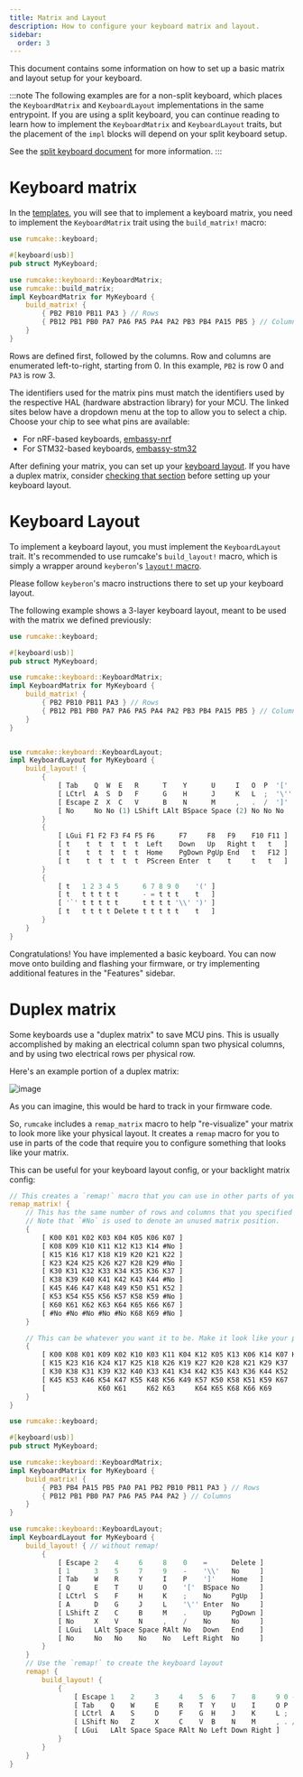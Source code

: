 ```yaml
---
title: Matrix and Layout
description: How to configure your keyboard matrix and layout.
sidebar:
  order: 3
---
```


This document contains some information on how to set up a basic matrix and layout setup for your keyboard.

:::note
The following examples are for a non-split keyboard, which places the `KeyboardMatrix` and `KeyboardLayout`
implementations in the same entrypoint. If you are using a split keyboard, you can continue reading to learn how to
implement the `KeyboardMatrix` and `KeyboardLayout` traits, but the placement of the `impl` blocks will depend
on your split keyboard setup.

See the [split keyboard document](/features/feature-split) for more information.
:::

# Keyboard matrix

In the [templates](https://github.com/Univa/rumcake-templates), you will see that
to implement a keyboard matrix, you need to implement the `KeyboardMatrix` trait
using the `build_matrix!` macro:

```rust ins={6-13}
use rumcake::keyboard;

#[keyboard(usb)]
pub struct MyKeyboard;

use rumcake::keyboard::KeyboardMatrix;
use rumcake::build_matrix;
impl KeyboardMatrix for MyKeyboard {
    build_matrix! {
        { PB2 PB10 PB11 PA3 } // Rows
        { PB12 PB1 PB0 PA7 PA6 PA5 PA4 PA2 PB3 PB4 PA15 PB5 } // Columns
    }
}
```

Rows are defined first, followed by the columns. Row and columns are enumerated left-to-right, starting
from 0. In this example, `PB2` is row 0 and `PA3` is row 3.

The identifiers used for the matrix pins must match the identifiers used by the respective
HAL (hardware abstraction library) for your MCU. The linked sites below have a dropdown menu at
the top to allow you to select a chip. Choose your chip to see what pins are available:

- For nRF-based keyboards, [embassy-nrf](https://docs.embassy.dev/embassy-nrf/git/nrf52840/gpio/trait.Pin.html#implementors)
- For STM32-based keyboards, [embassy-stm32](https://docs.embassy.dev/embassy-stm32/git/stm32f072cb/gpio/trait.Pin.html#implementors)

After defining your matrix, you can set up your [keyboard layout](#keyboard-layout). If you have
a duplex matrix, consider [checking that section](#duplex-matrix) before setting up your keyboard layout.

# Keyboard Layout

To implement a keyboard layout, you must implement the `KeyboardLayout` trait.
It's recommended to use rumcake's `build_layout!` macro, which is simply a wrapper around `keyberon`'s [`layout!` macro](https://github.com/TeXitoi/keyberon/blob/a423de29a9cf0e9e4d3bdddc6958657662c46e01/src/layout.rs#L5).

Please follow `keyberon`'s macro instructions there to set up your keyboard layout.

The following example shows a 3-layer keyboard layout, meant to be used with the matrix we defined previously:

```rust ins={15-37}
use rumcake::keyboard;

#[keyboard(usb)]
pub struct MyKeyboard;

use rumcake::keyboard::KeyboardMatrix;
impl KeyboardMatrix for MyKeyboard {
    build_matrix! {
        { PB2 PB10 PB11 PA3 } // Rows
        { PB12 PB1 PB0 PA7 PA6 PA5 PA4 PA2 PB3 PB4 PA15 PB5 } // Columns
    }
}


use rumcake::keyboard::KeyboardLayout;
impl KeyboardLayout for MyKeyboard {
    build_layout! {
        {
            [ Tab    Q  W  E   R      T    Y      U     I   O  P  '['  ]
            [ LCtrl  A  S  D   F      G    H      J     K   L  ;  '\'' ]
            [ Escape Z  X  C   V      B    N      M     ,   .  /  ']'  ]
            [ No     No No (1) LShift LAlt BSpace Space (2) No No No   ]
        }
        {
            [ LGui F1 F2 F3 F4 F5 F6      F7     F8   F9    F10 F11 ]
            [ t    t  t  t  t  t  Left    Down   Up   Right t   t   ]
            [ t    t  t  t  t  t  Home    PgDown PgUp End   t   F12 ]
            [ t    t  t  t  t  t  PScreen Enter  t    t     t   t   ]
        }
        {
            [ t   1 2 3 4 5      6 7 8 9 0    '(' ]
            [ t   t t t t t      - = t t t    t   ]
            [ '`' t t t t t      t t t t '\\' ')' ]
            [ t   t t t t Delete t t t t t    t   ]
        }
    }
}
```

Congratulations! You have implemented a basic keyboard. You can now move onto building
and flashing your firmware, or try implementing additional features in the "Features" sidebar.

# Duplex matrix

Some keyboards use a "duplex matrix" to save MCU pins. This is usually accomplished
by making an electrical column span two physical columns, and by using two electrical
rows per physical row.

Here's an example portion of a duplex matrix:

![image](https://github.com/Univa/rumcake/assets/41708691/96d35331-ee9d-4be0-990c-64aaed083c3d)

As you can imagine, this would be hard to track in your firmware code.

So, `rumcake` includes a `remap_matrix` macro to help "re-visualize" your matrix to look
more like your physical layout. It creates a `remap` macro for you to use in parts of
the code that require you to configure something that looks like your matrix.

This can be useful for your keyboard layout config, or your backlight matrix config:

```rust del={43-56} ins={1-26,57-68}
// This creates a `remap!` macro that you can use in other parts of your config.
remap_matrix! {
    // This has the same number of rows and columns that you specified in `build_matrix!`
    // Note that `#No` is used to denote an unused matrix position.
    {
        [ K00 K01 K02 K03 K04 K05 K06 K07 ]
        [ K08 K09 K10 K11 K12 K13 K14 #No ]
        [ K15 K16 K17 K18 K19 K20 K21 K22 ]
        [ K23 K24 K25 K26 K27 K28 K29 #No ]
        [ K30 K31 K32 K33 K34 K35 K36 K37 ]
        [ K38 K39 K40 K41 K42 K43 K44 #No ]
        [ K45 K46 K47 K48 K49 K50 K51 K52 ]
        [ K53 K54 K55 K56 K57 K58 K59 #No ]
        [ K60 K61 K62 K63 K64 K65 K66 K67 ]
        [ #No #No #No #No #No K68 K69 #No ]
    }

    // This can be whatever you want it to be. Make it look like your physical layout!
    {
        [ K00 K08 K01 K09 K02 K10 K03 K11 K04 K12 K05 K13 K06 K14 K07 K22 ]
        [ K15 K23 K16 K24 K17 K25 K18 K26 K19 K27 K20 K28 K21 K29 K37     ]
        [ K30 K38 K31 K39 K32 K40 K33 K41 K34 K42 K35 K43 K36 K44 K52     ]
        [ K45 K53 K46 K54 K47 K55 K48 K56 K49 K57 K50 K58 K51 K59 K67     ]
        [             K60 K61     K62 K63     K64 K65 K68 K66 K69         ]
    }
}

use rumcake::keyboard;

#[keyboard(usb)]
pub struct MyKeyboard;

use rumcake::keyboard::KeyboardMatrix;
impl KeyboardMatrix for MyKeyboard {
    build_matrix! {
        { PB3 PB4 PA15 PB5 PA0 PA1 PB2 PB10 PB11 PA3 } // Rows
        { PB12 PB1 PB0 PA7 PA6 PA5 PA4 PA2 } // Columns
    }
}

use rumcake::keyboard::KeyboardLayout;
impl KeyboardLayout for MyKeyboard {
    build_layout! { // without remap!
        {
            [ Escape 2    4     6     8    0    =      Delete ]
            [ 1      3    5     7     9    -    '\\'   No     ]
            [ Tab    W    R     Y     I    P    ']'    Home   ]
            [ Q      E    T     U     O    '['  BSpace No     ]
            [ LCtrl  S    F     H     K    ;    No     PgUp   ]
            [ A      D    G     J     L    '\'' Enter  No     ]
            [ LShift Z    C     B     M    .    Up     PgDown ]
            [ No     X    V     N     ,    /    No     No     ]
            [ LGui   LAlt Space Space RAlt No   Down   End    ]
            [ No     No   No    No    No   Left Right  No     ]
        }
    }
    // Use the `remap!` to create the keyboard layout
    remap! {
        build_layout! {
            {
                [ Escape 1    2     3     4    5  6    7    8     9 0 -    =   '\\'   Delete Home ]
                [ Tab    Q    W     E     R    T  Y    U    I     O P '['  ']' BSpace PgUp   ]
                [ LCtrl  A    S     D     F    G  H    J    K     L ; '\'' No  Enter  PgDown ]
                [ LShift No   Z     X     C    V  B    N    M     , . /    Up  No     End    ]
                [ LGui   LAlt Space Space RAlt No Left Down Right ]
            }
        }
    }
}
```
